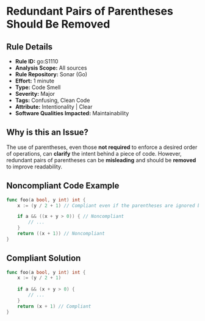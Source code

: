 # Redundant Pairs of Parentheses Should Be Removed

## Rule Details

- **Rule ID:** go:S1110  
- **Analysis Scope:** All sources  
- **Rule Repository:** Sonar (Go)  
- **Effort:** 1 minute  
- **Type:** Code Smell  
- **Severity:** Major  
- **Tags:** Confusing, Clean Code  
- **Attribute:** Intentionality | Clear  
- **Software Qualities Impacted:** Maintainability  

## Why is this an Issue?

The use of parentheses, even those **not required** to enforce a desired order of operations, can **clarify** the intent behind a piece of code. However, redundant pairs of parentheses can be **misleading** and should be **removed** to improve readability.

## Noncompliant Code Example

```go
func foo(a bool, y int) int {
    x := (y / 2 + 1) // Compliant even if the parentheses are ignored by the compiler

    if a && ((x + y > 0)) { // Noncompliant
        // ...
    }
    return ((x + 1)) // Noncompliant
}
```

## Compliant Solution

```go
func foo(a bool, y int) int {
    x := (y / 2 + 1)
    
    if a && (x + y > 0) { 
        // ...
    }
    return (x + 1) // Compliant
}
```


